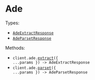 # Ade

Types:

- <code><a href="./src/resources/ade.ts">AdeExtractResponse</a></code>
- <code><a href="./src/resources/ade.ts">AdeParsetResponse</a></code>

Methods:

- <code title="post /v1/ade/extract">client.ade.<a href="./src/resources/ade.ts">extract</a>({ ...params }) -> AdeExtractResponse</code>
- <code title="post /v1/ade/parse">client.ade.<a href="./src/resources/ade.ts">parset</a>({ ...params }) -> AdeParsetResponse</code>
